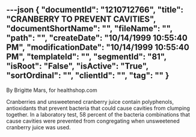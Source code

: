 ---json
{
  "documentId": "1210712766",
  "title": "CRANBERRY TO PREVENT CAVITIES",
  "documentShortName": "",
  "fileName": "",
  "path": "",
  "createDate": "10/14/1999 10:55:40 PM",
  "modificationDate": "10/14/1999 10:55:40 PM",
  "templateId": "",
  "segmentId": "81",
  "isRoot": "False",
  "isActive": "True",
  "sortOrdinal": "",
  "clientId": "",
  "tag": ""
}
---

By Brigitte Mars, for healthshop.com 

Cranberries and unsweetened cranberry juice contain polyphenols, antioxidants that prevent bacteria that could cause cavities from clumping together. In a laboratory test, 58 percent of the bacteria combinations that cause cavities were prevented from congregating when unsweetened cranberry juice was used.

